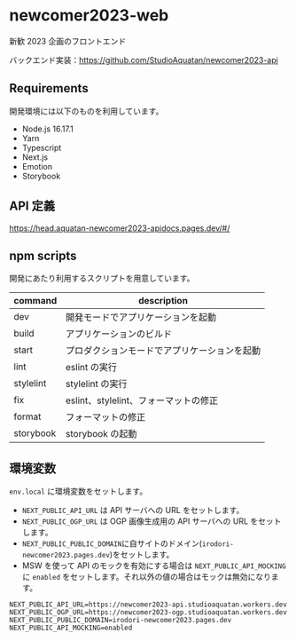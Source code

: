 # newcomer2023-web

新歓 2023 企画のフロントエンド

バックエンド実装：https://github.com/StudioAquatan/newcomer2023-api

## Requirements

開発環境には以下のものを利用しています。

- Node.js 16.17.1
- Yarn
- Typescript
- Next.js
- Emotion
- Storybook

## API 定義

https://head.aquatan-newcomer2023-apidocs.pages.dev/#/

## npm scripts

開発にあたり利用するスクリプトを用意しています。

| command   | description                                  |
| --------- | -------------------------------------------- |
| dev       | 開発モードでアプリケーションを起動           |
| build     | アプリケーションのビルド                     |
| start     | プロダクションモードでアプリケーションを起動 |
| lint      | eslint の実行                                |
| stylelint | stylelint の実行                             |
| fix       | eslint、stylelint、フォーマットの修正        |
| format    | フォーマットの修正                           |
| storybook | storybook の起動                             |

## 環境変数

`env.local` に環境変数をセットします。

- `NEXT_PUBLIC_API_URL` は API サーバへの URL をセットします。
- `NEXT_PUBLIC_OGP_URL` は OGP 画像生成用の API サーバへの URL をセットします。
- `NEXT_PUBLIC_PUBLIC_DOMAIN`に自サイトのドメイン(`irodori-newcomer2023.pages.dev`)をセットします。
- MSW を使って API のモックを有効にする場合は `NEXT_PUBLIC_API_MOCKING` に `enabled` をセットします。それ以外の値の場合はモックは無効になります。

```env.local
NEXT_PUBLIC_API_URL=https://newcomer2023-api.studioaquatan.workers.dev
NEXT_PUBLIC_OGP_URL=https://newcomer2023-ogp.studioaquatan.workers.dev
NEXT_PUBLIC_PUBLIC_DOMAIN=irodori-newcomer2023.pages.dev
NEXT_PUBLIC_API_MOCKING=enabled
```
